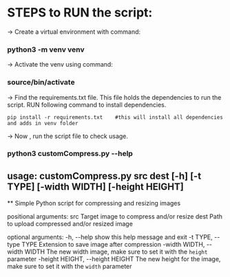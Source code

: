 
# STEPS to RUN the script:

-> Create a virtual environment with command:
###    python3 -m venv venv     

-> Activate the venv using command:
###    source/bin/activate    

-> Find the requirements.txt file. This file holds the dependencies to run the script. RUN following command to install  dependencies.

    pip install -r requirements.txt    #this will install all dependencies and adds in venv folder

-> Now , run the script file to check usage.
###    python3 customCompress.py --help


## usage: customCompress.py  src dest [-h] [-t TYPE] [-width WIDTH] [-height HEIGHT]
                        

** Simple Python script for compressing and resizing images

positional arguments:
  src                   Target image to compress and/or resize
  dest                  Path to upload compressed and/or resized image

optional arguments:
  -h, --help            show this help message and exit
  -t TYPE, --type TYPE  Extension to save image after compression
  -width WIDTH, --width WIDTH
            The new width image, make sure to set it with the
            `height` parameter
  -height HEIGHT, --height HEIGHT
            The new height for the image, make sure to set it with
            the `width` parameter



